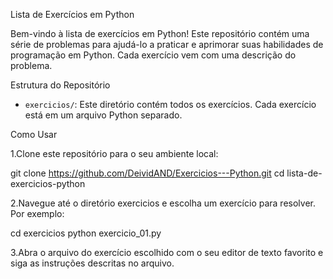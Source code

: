 Lista de Exercícios em Python 

Bem-vindo à lista de exercícios em Python! Este repositório contém uma série de problemas para ajudá-lo a praticar e aprimorar suas habilidades de programação em Python. Cada exercício vem com uma descrição do problema.

Estrutura do Repositório

* `exercicios/`: Este diretório contém todos os exercícios. Cada exercício está em um arquivo Python separado.

Como Usar

1.Clone este repositório para o seu ambiente local:

git clone https://github.com/DeividAND/Exercicios---Python.git
cd lista-de-exercicios-python

2.Navegue até o diretório exercicios e escolha um exercício para resolver. Por exemplo:

cd exercicios
python exercicio_01.py

3.Abra o arquivo do exercício escolhido com o seu editor de texto favorito e siga as instruções descritas no arquivo.


